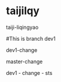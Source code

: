# taijilqy
taiji-liqingyao 

#This is branch dev1


dev1-change

master-change

dev1 - change - sts
